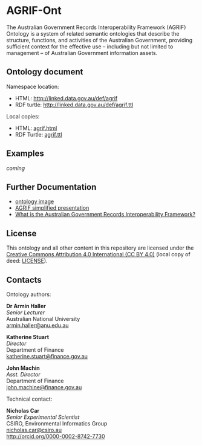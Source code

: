 # AGRIF-Ont
The Australian Government Records Interoperability Framework (AGRIF) Ontology is a system of related semantic ontologies that describe the structure, functions, and activities of the Australian Government, providing sufficient context for the effective use – including but not limited to management – of Australian Government information assets.

## Ontology document
Namespace location:
* HTML: <http://linked.data.gov.au/def/agrif>
* RDF turtle: <http://linked.data.gov.au/def/agrif.ttl>

Local copies:
* HTML: [agrif.html](agrif.ttl)
* RDF Turtle: [agrif.ttl](agrif.ttl)

## Examples
*coming*

## Further Documentation
* [ontology image](agrif.png)
* [AGRIF simplified presentation](docs/AGRIF-simplified.pptx)
* [What is the Australian Government Records Interoperability Framework?](docs/What-is-the-Australian-Government-Records-Interoperability-Framework.pdf)

## License
This ontology and all other content in this repository are licensed under the [Creative Commons Attribution 4.0 International (CC BY 4.0)](https://creativecommons.org/licenses/by/4.0/) (local copy of deed: [LICENSE](LICENSE)).

## Contacts
Ontology authors:  

**Dr Armin Haller**  
*Senior Lecturer*  
Australian National University  
<armin.haller@anu.edu.au>  

**Katherine Stuart**  
*Director*  
Department of Finance  
<katherine.stuart@finance.gov.au>  

**John Machin**  
*Asst. Director*  
Department of Finance  
<john.machine@finance.gov.au>  

Technical contact:  

**Nicholas Car**  
*Senior Experimental Scientist*  
CSIRO, Environmental Informatics Group  
<nicholas.car@csiro.au>  
<http://orcid.org/0000-0002-8742-7730>
